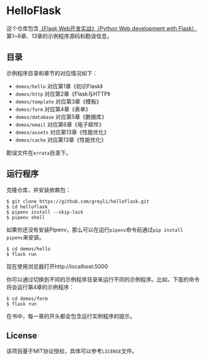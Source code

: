 # HelloFlask

这个仓库包含[《Flask Web开发实战》（Python Web development with Flask）](http://helloflask.com/book)第1~6章、13章的示例程序源码和勘误信息。

## 目录

示例程序目录和章节的对应情况如下：
- `demos/hello`  对应第1章《初识Flask》
- `demos/http`  对应第2章《Flask与HTTP》
- `demos/template`  对应第3章《模板》
- `demos/form`  对应第4章《表单》
- `demos/database`  对应第5章《数据库》
- `demos/email`  对应第6章《电子邮件》
- `demos/assets`  对应第13章《性能优化》
- `demos/cache`  对应第13章《性能优化》

勘误文件在`errata`目录下。


## 运行程序

克隆仓库，并安装依赖包：
```
$ git clone https://github.com/greyli/helloflask.git
$ cd helloflask
$ pipenv install --skip-lock
$ pipenv shell
```
如果你还没有安装Pipenv，那么可以在运行`pipenv`命令前通过`pip install pipenv`来安装。
```
$ cd demos/hello
$ flask run
```
现在使用浏览器打开http://localhost:5000

你可以通过切换到不同的示例程序目录来运行不同的示例程序。比如，下面的命令将会运行第4章的示例程序：
```
$ cd demos/form
$ flask run
```
在书中，每一章的开头都会包含运行实例程序的提示。


## License

该项目基于MIT协议授权，具体可以参考`LICENSE`文件。
